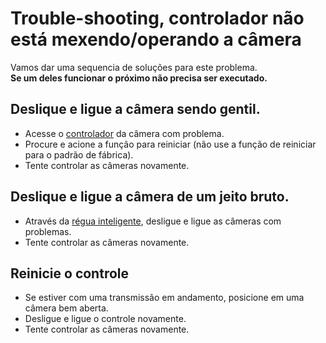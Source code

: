 # Trouble-shooting, controlador não está mexendo/operando a câmera

Vamos dar uma sequencia de soluções para este problema.\
**Se um deles funcionar o próximo não precisa ser executado.**

## Deslique e ligue a câmera sendo gentil.
- Acesse o [controlador](/ibcalvariotv/transmissao/equipamentos-e-programas#cameras-ptz) da câmera com problema.
- Procure e acione a função para reiniciar (não use a função de reiniciar para o padrão de fábrica).
- Tente controlar as câmeras novamente.

## Deslique e ligue a câmera de um jeito bruto.
- Através da [régua inteligente](/ibcalvariotv/transmissao/equipamentos-e-programas/regua-inteligente), desligue e ligue as câmeras com problemas.
- Tente controlar as câmeras novamente.

## Reinicie o controle
- Se estiver com uma transmissão em andamento, posicione em uma câmera bem aberta.
- Desligue e ligue o controle novamente.
- Tente controlar as câmeras novamente.

